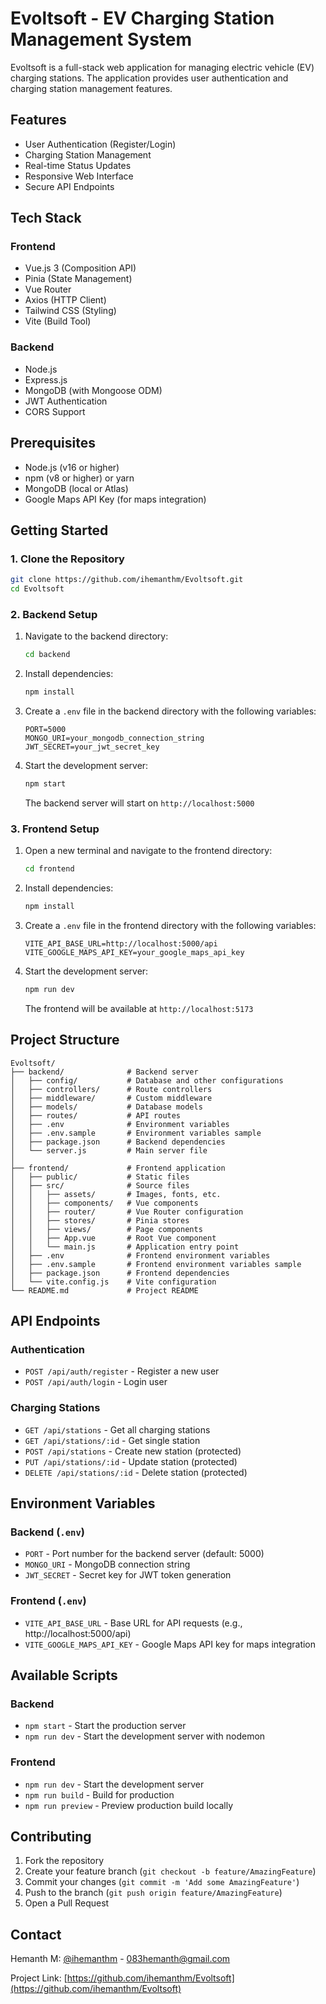 # Evoltsoft - EV Charging Station Management System

Evoltsoft is a full-stack web application for managing electric vehicle (EV) charging stations. The application provides user authentication and charging station management features.

## Features

- User Authentication (Register/Login)
- Charging Station Management
- Real-time Status Updates
- Responsive Web Interface
- Secure API Endpoints

## Tech Stack

### Frontend
- Vue.js 3 (Composition API)
- Pinia (State Management)
- Vue Router
- Axios (HTTP Client)
- Tailwind CSS (Styling)
- Vite (Build Tool)

### Backend
- Node.js
- Express.js
- MongoDB (with Mongoose ODM)
- JWT Authentication
- CORS Support

## Prerequisites

- Node.js (v16 or higher)
- npm (v8 or higher) or yarn
- MongoDB (local or Atlas)
- Google Maps API Key (for maps integration)

## Getting Started

### 1. Clone the Repository

```bash
git clone https://github.com/ihemanthm/Evoltsoft.git
cd Evoltsoft
```

### 2. Backend Setup

1. Navigate to the backend directory:
   ```bash
   cd backend
   ```

2. Install dependencies:
   ```bash
   npm install
   ```

3. Create a `.env` file in the backend directory with the following variables:
   ```env
   PORT=5000
   MONGO_URI=your_mongodb_connection_string
   JWT_SECRET=your_jwt_secret_key
   ```

4. Start the development server:
   ```bash
   npm start
   ```
   The backend server will start on `http://localhost:5000`

### 3. Frontend Setup

1. Open a new terminal and navigate to the frontend directory:
   ```bash
   cd frontend
   ```

2. Install dependencies:
   ```bash
   npm install
   ```

3. Create a `.env` file in the frontend directory with the following variables:
   ```env
   VITE_API_BASE_URL=http://localhost:5000/api
   VITE_GOOGLE_MAPS_API_KEY=your_google_maps_api_key
   ```

4. Start the development server:
   ```bash
   npm run dev
   ```
   The frontend will be available at `http://localhost:5173`

## Project Structure

```
Evoltsoft/
├── backend/              # Backend server
│   ├── config/           # Database and other configurations
│   ├── controllers/      # Route controllers
│   ├── middleware/       # Custom middleware
│   ├── models/           # Database models
│   ├── routes/           # API routes
│   ├── .env              # Environment variables
│   ├── .env.sample       # Environment variables sample
│   ├── package.json      # Backend dependencies
│   └── server.js         # Main server file
│
├── frontend/             # Frontend application
│   ├── public/           # Static files
│   ├── src/              # Source files
│   │   ├── assets/       # Images, fonts, etc.
│   │   ├── components/   # Vue components
│   │   ├── router/       # Vue Router configuration
│   │   ├── stores/       # Pinia stores
│   │   ├── views/        # Page components
│   │   ├── App.vue       # Root Vue component
│   │   └── main.js       # Application entry point
│   ├── .env              # Frontend environment variables
│   ├── .env.sample       # Frontend environment variables sample
│   ├── package.json      # Frontend dependencies
│   └── vite.config.js    # Vite configuration
└── README.md             # Project README
```

## API Endpoints

### Authentication
- `POST /api/auth/register` - Register a new user
- `POST /api/auth/login` - Login user

### Charging Stations
- `GET /api/stations` - Get all charging stations
- `GET /api/stations/:id` - Get single station
- `POST /api/stations` - Create new station (protected)
- `PUT /api/stations/:id` - Update station (protected)
- `DELETE /api/stations/:id` - Delete station (protected)

## Environment Variables

### Backend (`.env`)
- `PORT` - Port number for the backend server (default: 5000)
- `MONGO_URI` - MongoDB connection string
- `JWT_SECRET` - Secret key for JWT token generation

### Frontend (`.env`)
- `VITE_API_BASE_URL` - Base URL for API requests (e.g., http://localhost:5000/api)
- `VITE_GOOGLE_MAPS_API_KEY` - Google Maps API key for maps integration

## Available Scripts

### Backend
- `npm start` - Start the production server
- `npm run dev` - Start the development server with nodemon

### Frontend
- `npm run dev` - Start the development server
- `npm run build` - Build for production
- `npm run preview` - Preview production build locally

## Contributing

1. Fork the repository
2. Create your feature branch (`git checkout -b feature/AmazingFeature`)
3. Commit your changes (`git commit -m 'Add some AmazingFeature'`)
4. Push to the branch (`git push origin feature/AmazingFeature`)
5. Open a Pull Request

## Contact

Hemanth M: [@ihemanthm](https://www.github.com/ihemanthm) - 083hemanth@gmail.com

Project Link: [https://github.com/ihemanthm/Evoltsoft](https://github.com/ihemanthm/Evoltsoft)
